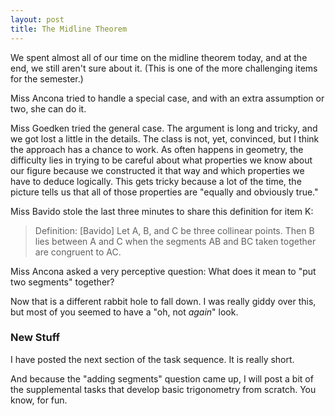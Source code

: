 ```yaml
---
layout: post
title: The Midline Theorem
---
```


We spent almost all of our time on the midline theorem today, and at the end, we
still aren't sure about it. (This is one of the more challenging items for the
semester.)

Miss Ancona tried to handle a special case, and with an extra assumption or two,
she can do it.

Miss Goedken tried the general case. The argument is long and tricky, and we
got lost a little in the details. The class is not, yet, convinced, but I think
the approach has a chance to work. As often happens in geometry, the difficulty
lies in trying to be careful about what properties we know about our figure
because we constructed it that way and which properties we have to deduce logically.
This gets tricky because a lot of the time, the picture tells us
that all of those properties are "equally and obviously true."

Miss Bavido stole the last three minutes to share this definition for item K:

  > Definition: [Bavido] Let A, B, and C be three collinear points. Then B
  lies between A and C when the segments AB and BC taken together are congruent
  to AC.

Miss Ancona asked a very perceptive question: What does it mean to "put two segments"
together?

Now that is a different rabbit hole to fall down. I was really giddy over this,
but most of you seemed to have a "oh, not _again_" look.

### New Stuff

I have posted the next section of the task sequence. It is really short.

And because the "adding segments" question came up, I will post a bit of the
supplemental tasks that develop basic trigonometry from scratch. You know, for fun.
